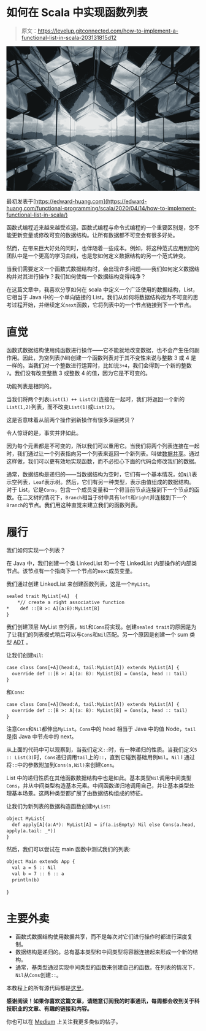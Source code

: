 # 如何在 Scala 中实现函数列表

> 原文：<https://levelup.gitconnected.com/how-to-implement-a-functional-list-in-scala-203131815d12>

![](img/f63eda9e90aba9ce8301a4c7401cfa13.png)

最初发表于[https://edward-huang.com](https://edward-huang.com/functional-programming/scala/2020/04/14/how-to-implement-functional-list-in-scala/)

函数式编程近来越来越受欢迎。函数式编程与命令式编程的一个重要区别是，您不能更新变量或修改可变的数据结构。让所有数据都不可变会有很多好处。

然而，在带来巨大好处的同时，也伴随着一些成本。例如，将这种范式应用到您的团队中是一个更高的学习曲线，也是您如何定义数据结构的另一个范式转变。

当我们需要定义一个函数式数据结构时，会出现许多问题——我们如何定义数据结构并对其进行操作？我们如何使每一个数据结构变得纯净？

在这篇文章中，我喜欢分享如何在 scala 中定义一个广泛使用的数据结构，List，它相当于 Java 中的一个单向链接的 List。我们从如何将数据结构视为不可变的思考过程开始，并继续定义`next`函数，它将列表中的一个节点链接到下一个节点。

# 直觉

函数式数据结构使用纯函数进行操作——它不能就地改变数据，也不会产生任何副作用。因此，为空列表(Nil)创建一个函数列表对于其不变性来说与整数 3 或 4 是一样的。当我们对一个整数进行运算时，比如说`3+4`，我们会得到一个新的整数`7`。我们没有改变整数 3 或整数 4 的值，因为它是不可变的。

功能列表是相同的。

当我们将两个列表`List(1) ++ List(2)`连接在一起时，我们将返回一个新的`List(1,2)`列表，而不改变`List(1)`或`List(2)`。

这是否意味着从前两个操作到新操作有很多深层拷贝？

令人惊讶的是，事实并非如此。

因为每个元素都是不可变的，所以我们可以重用它。当我们将两个列表连接在一起时，我们通过让一个列表指向另一个列表来返回一个新列表。叫做[数据共享](https://stackoverflow.com/questions/16430376/what-does-sharing-refer-to-in-the-implementation-of-a-functional-programming-lan)。通过这样做，我们可以更有效地实现函数，而不必担心下面的代码会修改我们的数据。

通常，数据结构是递归的——当数据结构为空时，它们有一个基本情况，如`Nil`表示空列表，`Leaf`表示树。然后，它们有另一种类型，表示由值组成的数据结构。对于 List，它是`Cons`，包含一个成员变量和一个将当前节点连接到下一个节点的函数。在二叉树的情况下，`Branch`相当于树中具有`left`和`right`并连接到下一个`Branch`的节点。我们用这种直觉来建立我们的函数列表。

# 履行

我们如何实现一个列表？

在 Java 中，我们创建一个类 LinkedList 和一个在 LinkedList 内部操作的内部类节点。该节点有一个指向下一个节点的`next`成员变量。

我们通过创建 LinkedList 来创建函数列表，这是一个`MyList`。

```
sealed trait MyList[+A]  {
    *// create a right associative function
*    def ::[B >: A](a:B):MyList[B]
}
```

我们创建顶层 MyList 空列表，`Nil`和`Cons`将实现。创建`sealed trait`的原因是为了让我们的列表模式稍后可以与`Cons`和`Nil`匹配。另一个原因是创建一个 sum 类型 [ADT](https://edward-huang.com/functional-programming/2019/12/30/what-is-an-adt-algebraic-data-types/) 。

让我们创建`Nil`:

```
case class Cons[+A](head:A, tail:MyList[A]) extends MyList[A] {
  override def ::[B >: A](a: B): MyList[B] = Cons(a, head :: tail)
}
```

和`Cons`:

```
case class Cons[+A](head:A, tail:MyList[A]) extends MyList[A] {
  override def ::[B >: A](a: B): MyList[B] = Cons(a, head :: tail)
}
```

注意`Cons`和`Nil`都伸出`MyList`。`Cons`中的 head 相当于 Java 中的值 Node，`tail`是指 Java 中节点中的 next。

从上面的代码中可以观察到，当我们定义`::`时，有一种递归的性质。当我们定义`5 :: List(3)`时，`Cons`递归调用`tail`上的`::`，直到它碰到基础用例`Nil`。`Nil` l 通过将`::`中的参数附加到`Cons(a,Nil)`来创建`Cons`。

List 中的递归性质在其他函数数据结构中也是如此。基本类型`Nil`调用中间类型`Cons`，并从中间类型构造基本元素。中间函数递归地调用自己，并让基本类型处理基本场景。这两种类型都扩展了由数据结构组成的特征。

让我们为新列表的数据构造函数创建`MyList`:

```
object MyList{
  def apply[A](a:A*): MyList[A] = if(a.isEmpty) Nil else Cons(a.head, apply(a.tail: _*))
}
```

然后，我们可以尝试在 main 函数中测试我们的列表:

```
object Main extends App {
  val a = 5 :: Nil
  val b = 7 :: 6 :: a
  println(b)

}
```

# 主要外卖

*   函数式数据结构使用数据共享，而不是每次对它们进行操作时都进行深度复制。
*   数据结构是递归的。总有基本类型和中间类型将容器连接起来形成一个新的结构。
*   通常，基类型通过实现中间类型的函数来创建自己的函数。在列表的情况下，`Nil`从`Cons`创建`::`。

本教程上的所有源代码都是[这里](https://github.com/edwardGunawan/Blog-Tutorial/blob/master/ScalaTutorial/functionalDS/src/main/scala/MyList.scala)。

**感谢阅读！如果你喜欢这篇文章，请随意订阅我的时事通讯，每周都会收到关于科技职业的文章、有趣的链接和内容。**

你也可以在 [Medium](https://medium.com/@edwardgunawan880) 上关注我更多类似的帖子。